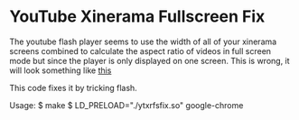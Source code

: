 YouTube Xinerama Fullscreen Fix
=================================================================

The youtube flash player seems to use the width of all of your
xinerama screens combined to calculate the aspect ratio of videos
in full screen mode but since the player is only displayed on one
screen. This is wrong, it will look something like [this][1]

This code fixes it by tricking flash.

Usage:
    $ make
    $ LD_PRELOAD="./ytxrfsfix.so" google-chrome

[1]: http://img192.imageshack.us/img192/8723/youtubefullscreen.png
